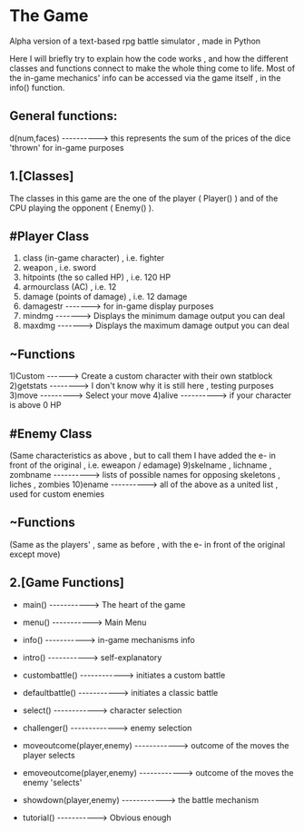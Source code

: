 # The Game
Alpha version of a text-based rpg battle simulator , made in Python

Here I will briefly try to explain how the code works , and how the different classes and functions connect to make the whole thing come to life.
Most of the in-game mechanics' info can be accessed via the game itself , in the info() function.

General functions:
-------------------
d(num,faces) ----------> this represents the sum of the prices of the dice 'thrown' for in-game purposes



1.[Classes]
----------------

The classes in this game are the one of the player ( Player() ) and of the CPU playing the opponent ( Enemy() ).



#Player Class
----------------
1) class  (in-game character) , i.e. fighter
2) weapon , i.e. sword
3) hitpoints (the so called HP) , i.e. 120 HP
4) armourclass (AC) , i.e. 12
5) damage (points of damage) , i.e. 12 damage
6) damagestr   -------> for in-game display purposes
7) mindmg  -------> Displays the minimum damage output you can deal
8) maxdmg  -------> Displays the maximum damage output you can deal

~Functions
-----------
1)Custom ------> Create a custom character with their own statblock
2)getstats --------> I don't know why it is still here , testing purposes
3)move ---------> Select your move
4)alive ----------> if your character is above 0 HP




#Enemy Class
---------------
(Same characteristics as above , but to call them I have added the e- in front of the original , i.e. eweapon / edamage)
9)skelname , lichname , zombname ----------> lists of possible names for opposing skeletons , liches , zombies 
10)ename ----------> all of the above as a united list , used for custom enemies

~Functions
-----------
(Same as the players' , same as before , with the e- in front of the original except move)




2.[Game Functions]
-------------------

- main() -----------> The heart of the game

- menu() -----------> Main Menu

- info() -----------> in-game mechanisms info

- intro() -----------> self-explanatory

- custombattle() ------------> initiates a custom battle

- defaultbattle() -----------> initiates a classic battle

- select() ------------> character selection

- challenger() -------------> enemy selection

- moveoutcome(player,enemy) ------------> outcome of the moves the player selects

- emoveoutcome(player,enemy) ------------> outcome of the moves the enemy 'selects'

- showdown(player,enemy) ------------> the battle mechanism

- tutorial() -----------> Obvious enough
